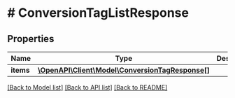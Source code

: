 # # ConversionTagListResponse

## Properties

Name | Type | Description | Notes
------------ | ------------- | ------------- | -------------
**items** | [**\OpenAPI\Client\Model\ConversionTagResponse[]**](ConversionTagResponse.md) |  | [optional]

[[Back to Model list]](../../README.md#models) [[Back to API list]](../../README.md#endpoints) [[Back to README]](../../README.md)
